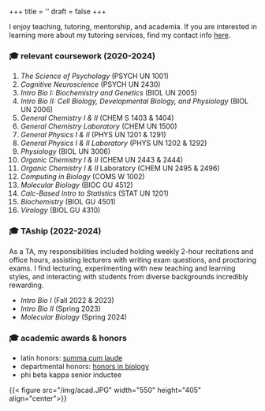 +++
title = ''
draft = false
+++

I enjoy teaching, tutoring, mentorship, and academia. If you are interested in learning more about my tutoring services, find my contact info [here](/contact).


### :mortar_board: relevant coursework (2020-2024)

1. *The Science of Psychology* (PSYCH UN 1001) 
2. *Cognitive Neuroscience* (PSYCH UN 2430) 
3. *Intro Bio I: Biochemistry and Genetics* (BIOL UN 2005) 
4. *Intro Bio II: Cell Biology, Developmental Biology, and Physiology* (BIOL UN 2006) 
5.  *General Chemistry I & II* (CHEM S 1403 & 1404) 
6. *General Chemistry Laboratory* (CHEM UN 1500) 
7. *General Physics I & II* (PHYS UN 1201 & 1291) 
8. *General Physics I & II Laboratory* (PHYS UN 1202 & 1292) 
9.  *Physiology* (BIOL UN 3006) 
10. *Organic Chemistry I & II* (CHEM UN 2443 & 2444) 
11. *Organic Chemistry I & II* Laboratory (CHEM UN 2495 & 2496) 
12.  *Computing in Biology* (COMS W 1002) 
13. *Molecular Biology* (BIOC GU 4512) 
14. *Calc-Based Intro to Statistics* (STAT UN 1201) 
15.  *Biochemistry* (BIOL GU 4501) 
16.  *Virology* (BIOL GU 4310) 

### :mortar_board: TAship (2022-2024)

As a TA, my responsibilities included holding weekly 2-hour recitations and office hours, assisting lecturers with writing exam questions, and proctoring exams. I find lecturing, experimenting with new teaching and learning styles, and interacting with students from diverse backgrounds incredibly rewarding. 

- *Intro Bio I* (Fall 2022 & 2023)
- *Intro Bio II* (Spring 2023)
- *Molecular Biology* (Spring 2024)

### :mortar_board: academic awards & honors 

- latin honors: [summa cum laude](https://www.college.columbia.edu/node/30265)
- departmental honors: [honors in biology](https://biology.columbia.edu/content/honors-biological-sciences)
- phi beta kappa senior inductee

{{< figure src="/img/acad.JPG" width="550" height="405" align="center">}}